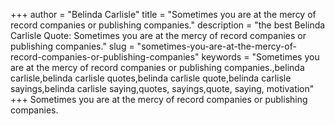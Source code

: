 +++
author = "Belinda Carlisle"
title = "Sometimes you are at the mercy of record companies or publishing companies."
description = "the best Belinda Carlisle Quote: Sometimes you are at the mercy of record companies or publishing companies."
slug = "sometimes-you-are-at-the-mercy-of-record-companies-or-publishing-companies"
keywords = "Sometimes you are at the mercy of record companies or publishing companies.,belinda carlisle,belinda carlisle quotes,belinda carlisle quote,belinda carlisle sayings,belinda carlisle saying,quotes, sayings,quote, saying, motivation"
+++
Sometimes you are at the mercy of record companies or publishing companies.

